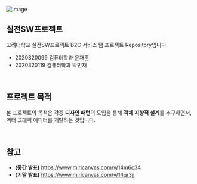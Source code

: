 ![image](https://github.com/user-attachments/assets/5f65ff92-c75f-49be-8033-fce93c02ef1f)

## 실전SW프로젝트
고려대학교 실전SW프로젝트 B2C 서비스 텀 프로젝트 Repository입니다.
- 2020320099 컴퓨터학과 윤재훈
- 2020320119 컴퓨터학과 탁민재

<br />

## 프로젝트 목적
본 프로젝트의 목적은 각종 **디자인 패턴**의 도입을 통해 **객체 지향적 설계**를 추구하면서, 벡터 그래픽 에디터를 개발하는 것입니다.

<br />

## 참고

- **(중간 발표)** https://www.miricanvas.com/v/14m6c34
- **(기말 발표)** https://www.miricanvas.com/v/14qr3jj

<br />
